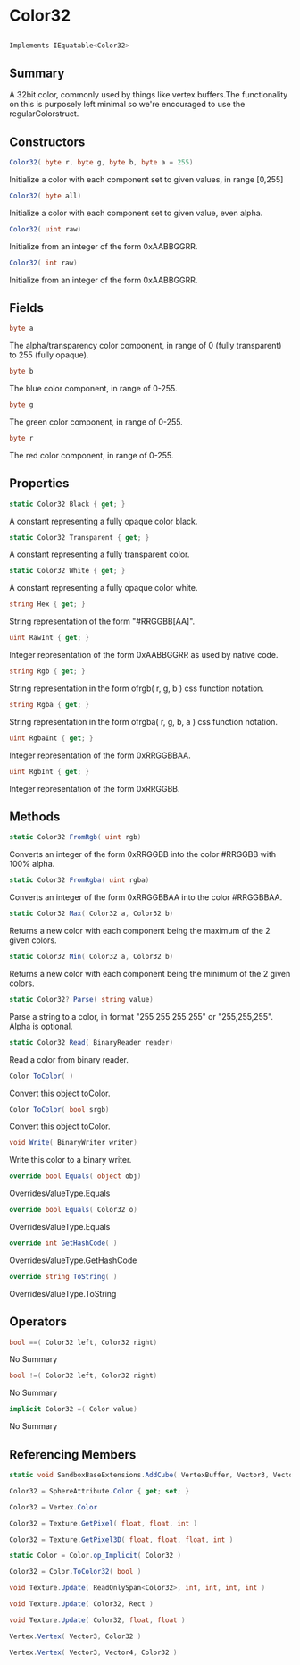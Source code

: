 # Color32

## 
```c#
Implements IEquatable<Color32>
```

## Summary

A 32bit color, commonly used by things like vertex buffers.The functionality on this is purposely left minimal so we're encouraged to use the regularColorstruct.
## Constructors

```c#
Color32( byte r, byte g, byte b, byte a = 255) 
```
Initialize a color with each component set to given values, in range [0,255]
```c#
Color32( byte all) 
```
Initialize a color with each component set to given value, even alpha.
```c#
Color32( uint raw) 
```
Initialize from an integer of the form 0xAABBGGRR.
```c#
Color32( int raw) 
```
Initialize from an integer of the form 0xAABBGGRR.
## Fields

```c#
byte a
```
The alpha/transparency color component, in range of 0 (fully transparent) to 255 (fully opaque).
```c#
byte b
```
The blue color component, in range of 0-255.
```c#
byte g
```
The green color component, in range of 0-255.
```c#
byte r
```
The red color component, in range of 0-255.
## Properties

```c#
static Color32 Black { get; } 
```
A constant representing a fully opaque color black.
```c#
static Color32 Transparent { get; } 
```
A constant representing a fully transparent color.
```c#
static Color32 White { get; } 
```
A constant representing a fully opaque color white.
```c#
string Hex { get; } 
```
String representation of the form "#RRGGBB[AA]".
```c#
uint RawInt { get; } 
```
Integer representation of the form 0xAABBGGRR as used by native code.
```c#
string Rgb { get; } 
```
String representation in the form ofrgb( r, g, b )
css function notation.
```c#
string Rgba { get; } 
```
String representation in the form ofrgba( r, g, b, a )
css function notation.
```c#
uint RgbaInt { get; } 
```
Integer representation of the form 0xRRGGBBAA.
```c#
uint RgbInt { get; } 
```
Integer representation of the form 0xRRGGBB.
## Methods

```c#
static Color32 FromRgb( uint rgb) 
```
Converts an integer of the form 0xRRGGBB into the color #RRGGBB with 100% alpha.
```c#
static Color32 FromRgba( uint rgba) 
```
Converts an integer of the form 0xRRGGBBAA into the color #RRGGBBAA.
```c#
static Color32 Max( Color32 a, Color32 b) 
```
Returns a new color with each component being the maximum of the 2 given colors.
```c#
static Color32 Min( Color32 a, Color32 b) 
```
Returns a new color with each component being the minimum of the 2 given colors.
```c#
static Color32? Parse( string value) 
```
Parse a string to a color, in format "255 255 255 255" or "255,255,255". Alpha is optional.
```c#
static Color32 Read( BinaryReader reader) 
```
Read a color from binary reader.
```c#
Color ToColor( ) 
```
Convert this object toColor.
```c#
Color ToColor( bool srgb) 
```
Convert this object toColor.
```c#
void Write( BinaryWriter writer) 
```
Write this color to a binary writer.
```c#
override bool Equals( object obj) 
```
OverridesValueType.Equals
```c#
override bool Equals( Color32 o) 
```
OverridesValueType.Equals
```c#
override int GetHashCode( ) 
```
OverridesValueType.GetHashCode
```c#
override string ToString( ) 
```
OverridesValueType.ToString
## Operators

```c#
bool ==( Color32 left, Color32 right) 
```
No Summary
```c#
bool !=( Color32 left, Color32 right) 
```
No Summary
```c#
implicit Color32 =( Color value) 
```
No Summary
## Referencing Members

```c#
static void SandboxBaseExtensions.AddCube( VertexBuffer, Vector3, Vector3, Rotation, Color32 ) 
```
```c#
Color32 = SphereAttribute.Color { get; set; } 
```
```c#
Color32 = Vertex.Color
```
```c#
Color32 = Texture.GetPixel( float, float, int ) 
```
```c#
Color32 = Texture.GetPixel3D( float, float, float, int ) 
```
```c#
static Color = Color.op_Implicit( Color32 ) 
```
```c#
Color32 = Color.ToColor32( bool ) 
```
```c#
void Texture.Update( ReadOnlySpan<Color32>, int, int, int, int ) 
```
```c#
void Texture.Update( Color32, Rect ) 
```
```c#
void Texture.Update( Color32, float, float ) 
```
```c#
Vertex.Vertex( Vector3, Color32 ) 
```
```c#
Vertex.Vertex( Vector3, Vector4, Color32 ) 
```
